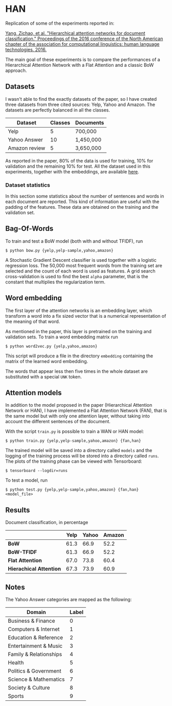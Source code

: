# HAN

Replication of some of the experiments reported in:

[Yang, Zichao, et al. "Hierarchical attention networks for document classification." Proceedings of the 2016 conference of the North American chapter of the association for computational linguistics: human language technologies. 2016.](https://www.cs.cmu.edu/~./hovy/papers/16HLT-hierarchical-attention-networks.pdf)

The main goal of these experiments is to compare the performances of a Hierarchical Attention Network with a Flat Attention and a classic BoW approach.

## Datasets

I wasn't able to find the exactly datasets of the paper, so I have created three datasets from three cited sources: Yelp, Yahoo and Amazon. The datasets are perfectly balanced in all the classes.

|  **Dataset**  | **Classes** | **Documents** |
|---------------|-------------|---------------|
|     Yelp      |      5      |   700,000     |
| Yahoo Answer  |      10     |   1,450,000   |
| Amazon review |      5      |   3,650,000   |

As reported in the paper, 80% of the data is used for training, 10% for validation and the remaining 10% for test. All the dataset used in this experiments, together with the embeddings, are available [here](https://drive.google.com/open?id=1U2f7PfDYUrvfkIkNQPYR2OufAkuldNu6).

### Dataset statistics

In this section some statistics about the number of sentences and words in each document are reported. This kind of information are useful with the padding of the features. These data are obtained on the training and the validation set.

## Bag-Of-Words

To train and test a BoW model (both with and without TFIDF), run

    $ python bow.py {yelp,yelp-sample,yahoo,amazon}

A Stochastic Gradient Descent classifier is used together with a logistic regression loss. The 50,000 most frequent words from the training set are selected and the count of each word is used as features. A grid search cross-validation is used to find the best `alpha` parameter, that is the constant that multiplies the regularization term.

## Word embedding

The first layer of the attention networks is an embedding layer, which transform a word into a fix sized vector that is a numerical representation of the meaning of that word.

As mentioned in the paper, this layer is pretrained on the training and validation sets. To train a word embedding matrix run

    $ python word2vec.py {yelp,yahoo,amazon}

This script will produce a file in the directory `embedding` containing the matrix of the learned word embedding.

The words that appear less then five times in the whole dataset are substituted with a special `UNK` token.

## Attention models

In addition to the model proposed in the paper (Hierarchical Attention Network or HAN), I have implemented a Flat Attention Network (FAN), that is the same model but with only one attention layer, without taking into account the different sentences of the document.

With the script `train.py` is possible to train a WAN or HAN model:

    $ python train.py {yelp,yelp-sample,yahoo,amazon} {fan,han}

The trained model will be saved into a directory called `models` and the logging of the training process will be stored into a directory called `runs`. The plots of the training phase can be viewed with Tensorboard:

    $ tensorboard --logdir=runs

To test a model, run

    $ python test.py {yelp,yelp-sample,yahoo,amazon} {fan,han} <model_file>

## Results

Document classification, in percentage

|                           | **Yelp** | **Yahoo** | **Amazon** |
|---------------------------|----------|-----------|------------|
| **BoW**                   |   61.3   |   66.9    |    52.2    |
| **BoW-TFIDF**             |   61.3   |   66.9    |    52.2    |
| **Flat Attention**        |   67.0   |   73.8    |    60.4    |
| **Hierachical Attention** |   67.3   |   73.9    |    60.9    |

## Notes

The Yahoo Answer categories are mapped as the following:

|        **Domain**      | **Label** |
|------------------------|-----------|
| Business & Finance     | 0         |
| Computers & Internet   | 1         |
| Education & Reference  | 2         |
| Entertainment & Music  | 3         |
| Family & Relationships | 4         |
| Health                 | 5         |
| Politics & Government  | 6         |
| Science & Mathematics  | 7         |
| Society & Culture      | 8         |
| Sports                 | 9         |
